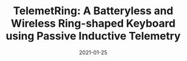 ---
title: 'TelemetRing: A Batteryless and Wireless Ring-shaped Keyboard using Passive Inductive Telemetry'
authors: 'Ryo Takahashi, Masaaki Fukumoto, Changyo Han, Takuya Sasatani, Yoshiaki Narusue, Yoshihiro Kawahara'
venue: 'UIST 2020'
doi: 'https://dl.acm.org/doi/10.1145/3379337.3415873'
reason: 'This paper presented a batteryless and wireless device to detect fingers’ movements on any type of surface. I can see a lot of potential applications through this technology.'
picked_by: 'Jiasheng'
date: 2021-01-25
---